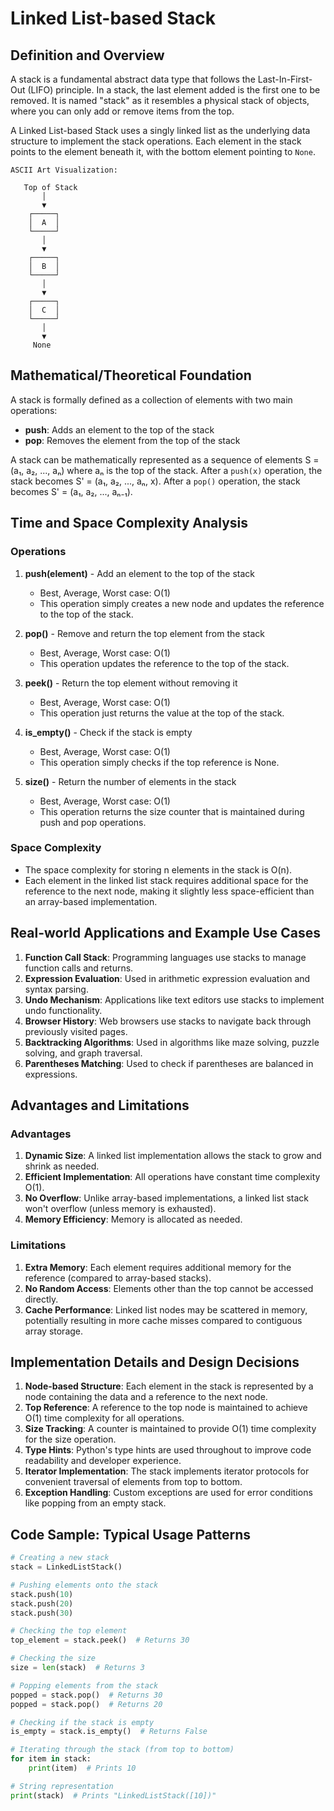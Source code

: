 # Linked List-based Stack

## Definition and Overview

A stack is a fundamental abstract data type that follows the Last-In-First-Out (LIFO) principle. In a stack, the last element added is the first one to be removed. It is named "stack" as it resembles a physical stack of objects, where you can only add or remove items from the top.

A Linked List-based Stack uses a singly linked list as the underlying data structure to implement the stack operations. Each element in the stack points to the element beneath it, with the bottom element pointing to `None`.

```
ASCII Art Visualization:

   Top of Stack
       │
       ▼
    ┌─────┐
    │  A  │
    └─────┘
       │
       ▼
    ┌─────┐
    │  B  │
    └─────┘
       │
       ▼
    ┌─────┐
    │  C  │
    └─────┘
       │
       ▼
     None
```

## Mathematical/Theoretical Foundation

A stack is formally defined as a collection of elements with two main operations:
- **push**: Adds an element to the top of the stack
- **pop**: Removes the element from the top of the stack

A stack can be mathematically represented as a sequence of elements S = (a₁, a₂, ..., aₙ) where aₙ is the top of the stack. After a `push(x)` operation, the stack becomes S' = (a₁, a₂, ..., aₙ, x). After a `pop()` operation, the stack becomes S' = (a₁, a₂, ..., aₙ₋₁).

## Time and Space Complexity Analysis

### Operations

1. **push(element)** - Add an element to the top of the stack
   - Best, Average, Worst case: O(1)
   - This operation simply creates a new node and updates the reference to the top of the stack.

2. **pop()** - Remove and return the top element from the stack
   - Best, Average, Worst case: O(1)
   - This operation updates the reference to the top of the stack.

3. **peek()** - Return the top element without removing it
   - Best, Average, Worst case: O(1)
   - This operation just returns the value at the top of the stack.

4. **is_empty()** - Check if the stack is empty
   - Best, Average, Worst case: O(1)
   - This operation simply checks if the top reference is None.

5. **size()** - Return the number of elements in the stack
   - Best, Average, Worst case: O(1)
   - This operation returns the size counter that is maintained during push and pop operations.

### Space Complexity

- The space complexity for storing n elements in the stack is O(n).
- Each element in the linked list stack requires additional space for the reference to the next node, making it slightly less space-efficient than an array-based implementation.

## Real-world Applications and Example Use Cases

1. **Function Call Stack**: Programming languages use stacks to manage function calls and returns.
2. **Expression Evaluation**: Used in arithmetic expression evaluation and syntax parsing.
3. **Undo Mechanism**: Applications like text editors use stacks to implement undo functionality.
4. **Browser History**: Web browsers use stacks to navigate back through previously visited pages.
5. **Backtracking Algorithms**: Used in algorithms like maze solving, puzzle solving, and graph traversal.
6. **Parentheses Matching**: Used to check if parentheses are balanced in expressions.

## Advantages and Limitations

### Advantages
1. **Dynamic Size**: A linked list implementation allows the stack to grow and shrink as needed.
2. **Efficient Implementation**: All operations have constant time complexity O(1).
3. **No Overflow**: Unlike array-based implementations, a linked list stack won't overflow (unless memory is exhausted).
4. **Memory Efficiency**: Memory is allocated as needed.

### Limitations
1. **Extra Memory**: Each element requires additional memory for the reference (compared to array-based stacks).
2. **No Random Access**: Elements other than the top cannot be accessed directly.
3. **Cache Performance**: Linked list nodes may be scattered in memory, potentially resulting in more cache misses compared to contiguous array storage.

## Implementation Details and Design Decisions

1. **Node-based Structure**: Each element in the stack is represented by a node containing the data and a reference to the next node.
2. **Top Reference**: A reference to the top node is maintained to achieve O(1) time complexity for all operations.
3. **Size Tracking**: A counter is maintained to provide O(1) time complexity for the size operation.
4. **Type Hints**: Python's type hints are used throughout to improve code readability and developer experience.
5. **Iterator Implementation**: The stack implements iterator protocols for convenient traversal of elements from top to bottom.
6. **Exception Handling**: Custom exceptions are used for error conditions like popping from an empty stack.

## Code Sample: Typical Usage Patterns

```python
# Creating a new stack
stack = LinkedListStack()

# Pushing elements onto the stack
stack.push(10)
stack.push(20)
stack.push(30)

# Checking the top element
top_element = stack.peek()  # Returns 30

# Checking the size
size = len(stack)  # Returns 3

# Popping elements from the stack
popped = stack.pop()  # Returns 30
popped = stack.pop()  # Returns 20

# Checking if the stack is empty
is_empty = stack.is_empty()  # Returns False

# Iterating through the stack (from top to bottom)
for item in stack:
    print(item)  # Prints 10

# String representation
print(stack)  # Prints "LinkedListStack([10])"
```
